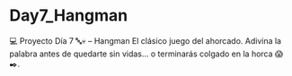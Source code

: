 # Day7_Hangman
💻 Proyecto Día 7 🔤💀 – Hangman El clásico juego del ahorcado. Adivina la palabra antes de quedarte sin vidas… o terminarás colgado en la horca 😱✒️.

